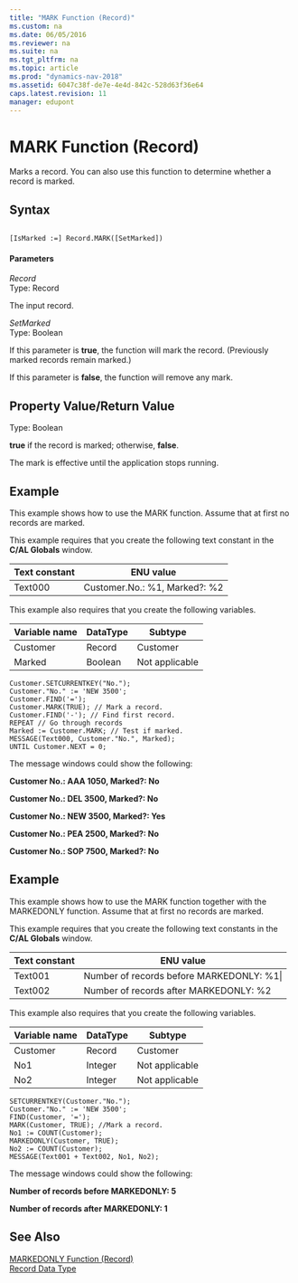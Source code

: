 ```yaml
---
title: "MARK Function (Record)"
ms.custom: na
ms.date: 06/05/2016
ms.reviewer: na
ms.suite: na
ms.tgt_pltfrm: na
ms.topic: article
ms.prod: "dynamics-nav-2018"
ms.assetid: 6047c38f-de7e-4e4d-842c-528d63f36e64
caps.latest.revision: 11
manager: edupont
---
```

# MARK Function (Record)
Marks a record. You can also use this function to determine whether a record is marked.  
  
## Syntax  
  
```  
  
[IsMarked :=] Record.MARK([SetMarked])  
```  
  
#### Parameters  
 *Record*  
 Type: Record  
  
 The input record.  
  
 *SetMarked*  
 Type: Boolean  
  
 If this parameter is **true**, the function will mark the record. \(Previously marked records remain marked.\)  
  
 If this parameter is **false**, the function will remove any mark.  
  
## Property Value/Return Value  
 Type: Boolean  
  
 **true** if the record is marked; otherwise, **false**.  
  
 The mark is effective until the application stops running.  
  
## Example  
 This example shows how to use the MARK function. Assume that at first no records are marked.  
  
 This example requires that you create the following text constant in the **C/AL Globals** window.  
  
|Text constant|ENU value|  
|-------------------|---------------|  
|Text000|Customer.No.: %1, Marked?: %2|  
  
 This example also requires that you create the following variables.  
  
|Variable name|DataType|Subtype|  
|-------------------|--------------|-------------|  
|Customer|Record|Customer|  
|Marked|Boolean|Not applicable|  
  
```  
Customer.SETCURRENTKEY("No.");  
Customer."No." := 'NEW 3500';  
Customer.FIND('=');  
Customer.MARK(TRUE); // Mark a record.  
Customer.FIND('-'); // Find first record.  
REPEAT // Go through records  
Marked := Customer.MARK; // Test if marked.  
MESSAGE(Text000, Customer."No.", Marked);  
UNTIL Customer.NEXT = 0;  
```  
  
 The message windows could show the following:  
  
 **Customer No.: AAA 1050, Marked?: No**  
  
 **Customer No.: DEL 3500, Marked?: No**  
  
 **Customer No.: NEW 3500, Marked?: Yes**  
  
 **Customer No.: PEA 2500, Marked?: No**  
  
 **Customer No.: SOP 7500, Marked?: No**  
  
## Example  
 This example shows how to use the MARK function together with the MARKEDONLY function. Assume that at first no records are marked.  
  
 This example requires that you create the following text constants in the **C/AL Globals** window.  
  
|Text constant|ENU value|  
|-------------------|---------------|  
|Text001|Number of records before MARKEDONLY: %1\\|  
|Text002|Number of records after MARKEDONLY: %2|  
  
 This example also requires that you create the following variables.  
  
|Variable name|DataType|Subtype|  
|-------------------|--------------|-------------|  
|Customer|Record|Customer|  
|No1|Integer|Not applicable|  
|No2|Integer|Not applicable|  
  
```  
SETCURRENTKEY(Customer."No.");  
Customer."No." := 'NEW 3500';  
FIND(Customer, '=');  
MARK(Customer, TRUE); //Mark a record.   
No1 := COUNT(Customer);  
MARKEDONLY(Customer, TRUE);  
No2 := COUNT(Customer);  
MESSAGE(Text001 + Text002, No1, No2);  
```  
  
 The message windows could show the following:  
  
 **Number of records before MARKEDONLY: 5**  
  
 **Number of records after MARKEDONLY: 1**  
  
## See Also  
 [MARKEDONLY Function \(Record\)](MARKEDONLY-Function--Record-.md)   
 [Record Data Type](Record-Data-Type.md)